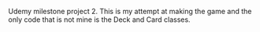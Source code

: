 Udemy milestone project 2. This is my attempt at making the game and the only code that is not mine is the Deck and Card classes. 
